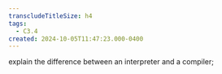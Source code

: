 ```yaml
---
transcludeTitleSize: h4
tags:
  - C3.4
created: 2024-10-05T11:47:23.000-0400
---
```

explain the difference between an interpreter and a compiler;